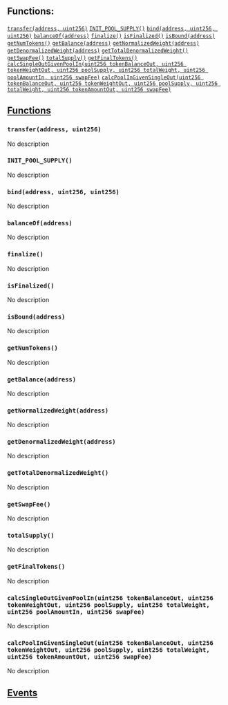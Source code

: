 

## Functions:
[`transfer(address, uint256)`](#IBPool-transfer-address-uint256-)
[`INIT_POOL_SUPPLY()`](#IBPool-INIT_POOL_SUPPLY--)
[`bind(address, uint256, uint256)`](#IBPool-bind-address-uint256-uint256-)
[`balanceOf(address)`](#IBPool-balanceOf-address-)
[`finalize()`](#IBPool-finalize--)
[`isFinalized()`](#IBPool-isFinalized--)
[`isBound(address)`](#IBPool-isBound-address-)
[`getNumTokens()`](#IBPool-getNumTokens--)
[`getBalance(address)`](#IBPool-getBalance-address-)
[`getNormalizedWeight(address)`](#IBPool-getNormalizedWeight-address-)
[`getDenormalizedWeight(address)`](#IBPool-getDenormalizedWeight-address-)
[`getTotalDenormalizedWeight()`](#IBPool-getTotalDenormalizedWeight--)
[`getSwapFee()`](#IBPool-getSwapFee--)
[`totalSupply()`](#IBPool-totalSupply--)
[`getFinalTokens()`](#IBPool-getFinalTokens--)
[`calcSingleOutGivenPoolIn(uint256 tokenBalanceOut, uint256 tokenWeightOut, uint256 poolSupply, uint256 totalWeight, uint256 poolAmountIn, uint256 swapFee)`](#IBPool-calcSingleOutGivenPoolIn-uint256-uint256-uint256-uint256-uint256-uint256-)
[`calcPoolInGivenSingleOut(uint256 tokenBalanceOut, uint256 tokenWeightOut, uint256 poolSupply, uint256 totalWeight, uint256 tokenAmountOut, uint256 swapFee)`](#IBPool-calcPoolInGivenSingleOut-uint256-uint256-uint256-uint256-uint256-uint256-)


## <u>Functions</u>

### `transfer(address, uint256)`
No description

### `INIT_POOL_SUPPLY()`
No description

### `bind(address, uint256, uint256)`
No description

### `balanceOf(address)`
No description

### `finalize()`
No description

### `isFinalized()`
No description

### `isBound(address)`
No description

### `getNumTokens()`
No description

### `getBalance(address)`
No description

### `getNormalizedWeight(address)`
No description

### `getDenormalizedWeight(address)`
No description

### `getTotalDenormalizedWeight()`
No description

### `getSwapFee()`
No description

### `totalSupply()`
No description

### `getFinalTokens()`
No description

### `calcSingleOutGivenPoolIn(uint256 tokenBalanceOut, uint256 tokenWeightOut, uint256 poolSupply, uint256 totalWeight, uint256 poolAmountIn, uint256 swapFee)`
No description

### `calcPoolInGivenSingleOut(uint256 tokenBalanceOut, uint256 tokenWeightOut, uint256 poolSupply, uint256 totalWeight, uint256 tokenAmountOut, uint256 swapFee)`
No description

## <u>Events</u>

